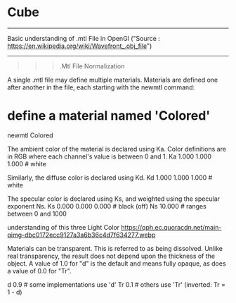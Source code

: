 # Cube

************************************************************************************************************************
 Basic understanding of .mtl File in OpenGl
("Source : https://en.wikipedia.org/wiki/Wavefront_.obj_file")

************************************************************************************************************************


 >>> .Mtl File Normalization 


A single .mtl file may define multiple materials. Materials are defined one after another in the file, each starting with the newmtl command:

# define a material named 'Colored'
   newmtl Colored

The ambient color of the material is declared using Ka. Color definitions are in RGB where each channel's value is between 0 and 1.
Ka 1.000 1.000 1.000     # white

Similarly, the diffuse color is declared using Kd.
Kd 1.000 1.000 1.000     # white


The specular color is declared using Ks, and weighted using the specular exponent Ns.
Ks 0.000 0.000 0.000     # black (off)
Ns 10.000                # ranges between 0 and 1000

understanding of this three Light Color
https://qph.ec.quoracdn.net/main-qimg-dbc0172ecc9127a3a6b36c4d7f634277.webp


Materials can be transparent. This is referred to as being dissolved. Unlike real transparency, the result does not depend upon the thickness of the object. A value of 1.0 for "d" is the default and means fully opaque, as does a value of 0.0 for "Tr".

d 0.9                    # some implementations use 'd'
   Tr 0.1                   # others use 'Tr' (inverted: Tr = 1 - d)
 
 
 
   
